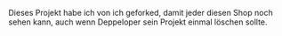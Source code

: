 Dieses Projekt habe ich von ich geforked, damit jeder diesen Shop noch sehen kann, auch wenn Deppeloper sein Projekt einmal löschen sollte.
